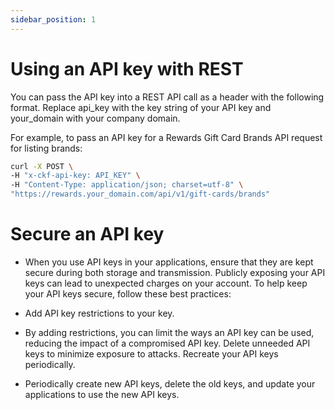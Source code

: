 ```yaml
---
sidebar_position: 1
---
```


# Using an API key with REST

You can pass the API key into a REST API call as a header with the following format. 
Replace api_key with the key string of your API key and your_domain with your company domain.

For example, to pass an API key for a Rewards Gift Card Brands API request for listing brands:

```bash
curl -X POST \
-H "x-ckf-api-key: API_KEY" \
-H "Content-Type: application/json; charset=utf-8" \
"https://rewards.your_domain.com/api/v1/gift-cards/brands"
```

# Secure an API key

- When you use API keys in your applications, ensure that they are kept secure during both storage and transmission. Publicly exposing your API keys can lead to unexpected charges on your account. To help keep your API keys secure, follow these best practices:

- Add API key restrictions to your key.

- By adding restrictions, you can limit the ways an API key can be used, reducing the impact of a compromised API key.
Delete unneeded API keys to minimize exposure to attacks.
Recreate your API keys periodically.

- Periodically create new API keys, delete the old keys, and update your applications to use the new API keys.
